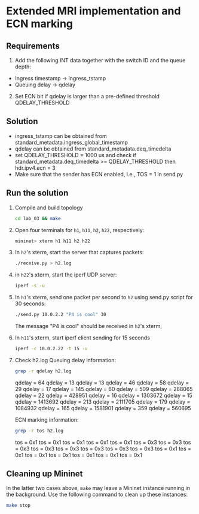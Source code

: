 # Extended MRI implementation and ECN marking

## Requirements

1) Add the following INT data together with the switch ID and the queue depth:

* Ingress timestamp -> ingress_tstamp
* Queuing delay -> qdelay

2) Set ECN bit if qdelay is larger than a pre-defined threshold QDELAY_THRESHOLD

## Solution

* ingress_tstamp can be obtained from standard_metadata.ingress_global_timestamp
* qdelay can be obtained from standard_metadata.deq_timedelta
* set QDELAY_THRESHOLD = 1000 us and check if standard_metadata.deq_timedelta >= QDELAY_THRESHOLD then hdr.ipv4.ecn = 3
* Make sure that the sender has ECN enabled, i.e., TOS = 1 in send.py

## Run the solution

1) Compile and build topology

	```bash
	cd lab_03 && make 
	```

2) Open four terminals for `h1`, `h11`, `h2`, `h22`, respectively:

   ```bash
   mininet> xterm h1 h11 h2 h22
   ``` 
3) In `h2`'s xterm, start the server that captures packets:

   ```bash
   ./receive.py > h2.log
   ```
4) in `h22`'s xterm, start the iperf UDP server:
   
   ```bash
   iperf -s -u
   ```

5) In `h1`'s xterm, send one packet per second to `h2` using send.py script for 30 seconds:
   
   ```bash
   ./send.py 10.0.2.2 "P4 is cool" 30
   ```
   The message "P4 is cool" should be received in `h2`'s xterm,
6) In `h11`'s xterm, start iperf client sending for 15 seconds
   
   ```bash
   iperf -c 10.0.2.22 -t 15 -u
   ```
7) Check h2.log
   Queuing delay information:
	
	```bash
	grep -r qdelay h2.log
	```
     qdelay    = 64
     qdelay    = 13
     qdelay    = 13
     qdelay    = 46
     qdelay    = 58
     qdelay    = 29
     qdelay    = 17
     qdelay    = 145
     qdelay    = 60
     qdelay    = 509
     qdelay    = 288065
     qdelay    = 22
     qdelay    = 428951
     qdelay    = 16
     qdelay    = 1303672
     qdelay    = 15
     qdelay    = 1413692
     qdelay    = 213
     qdelay    = 2111705
     qdelay    = 179
     qdelay    = 1084932
     qdelay    = 165
     qdelay    = 1581901
     qdelay    = 359
     qdelay    = 560695


   ECN marking information:

     ```bash
     grep -r tos h2.log
     ```
     tos       = 0x1
     tos       = 0x1
     tos       = 0x1
     tos       = 0x1
     tos       = 0x1
     tos       = 0x3
     tos       = 0x3
     tos       = 0x3
     tos       = 0x3
     tos       = 0x3
     tos       = 0x3
     tos       = 0x3
     tos       = 0x3
     tos       = 0x1
     tos       = 0x1
     tos       = 0x1
     tos       = 0x1
     tos       = 0x1
     tos       = 0x1
     tos       = 0x1

## Cleaning up Mininet

In the latter two cases above, `make` may leave a Mininet instance
running in the background.  Use the following command to clean up
these instances:

```bash
make stop
```
